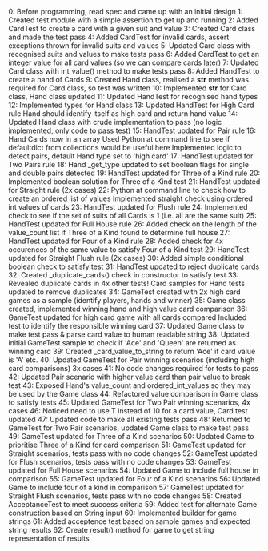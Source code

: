 0: 	Before programming, read spec and came up with an initial design
1:	Created test module with a simple assertion to get up and running
2: 	Added CardTest to create a card with a given suit and value
3: 	Created Card class and made the test pass
4: 	Added CardTest for invalid cards, assert exceptions thrown for invalid suits and values
5: 	Updated Card class with recognised suits and values to make tests pass
6: 	Added CardTest to get an integer value for all card values (so we can compare cards later)
7: 	Updated Card class with int_value() method to make tests pass
8: 	Added HandTest to create a hand of Cards
9: 	Created Hand class, realised a __str__ method was required for Card class, so test was written
10: Implemented __str__ for Card class, Hand class updated
11:	Updated HandTest for recognised hand types
12: Implemented types for Hand class
13: Updated HandTest for High Card rule
	Hand should identify itself as high card and return hand value
14: Updated Hand class with crude implementation to pass (no logic implemented, only code to pass test)
15: HandTest updated for Pair rule
16: Hand Cards now in an array
	Used Python at command line to see if defaultdict from collections would be useful here
	Implemented logic to detect pairs, default Hand type set to 'high card'
17: HandTest updated for Two Pairs rule
18: Hand _get_type updated to set boolean flags for single and double pairs detected
19: HandTest updated for Three of a Kind rule
20: Implemented boolean solution for Three of a Kind test
21: HandTest updated for Straight rule (2x cases)
22: Python at command line to check how to create an ordered list of values
	Implemented straight check using ordered int values of cards
23: HandTest updated for Flush rule
24: Implemented check to see if the set of suits of all Cards is 1 (i.e. all are the same suit)
25: HandTest updated for Full House rule
26:	Added check on the length of the value_count list if Three of a Kind found to determine full house
27: HandTest updated for Four of a Kind rule
28:	Added check for 4x occurences of the same value to satisfy Four of a Kind test
29: HandTest updated for Straight Flush rule (2x cases)
30: Added simple conditional boolean check to satisfy test
31: HandTest updated to reject duplicate cards
32: Created _duplicate_cards() check in constructor to satisfy test
33: Revealed duplicate cards in 4x other tests!
	Card samples for Hand tests updated to remove duplicates
34: GameTest created with 2x high card games as a sample (identify players, hands and winner)
35: Game class created, implemented winning hand and high value card comparison
36:	GameTest updated for high card game with all cards compared
	Included test to identify the responsible winning card
37: Updated Game class to make test pass & parse card value to human readable string
38: Updated initial GameTest sample to check if 'Ace' and 'Queen' are returned as winning card 
39:	Created _card_value_to_string to return 'Ace' if card value is 'A' etc.
40: Updated GameTest for Pair winning scenarios (including high card comparisons) 3x cases
41: No code changes required for tests to pass
42:	Updated Pair scenario with higher value card than pair value to break test
43: Exposed Hand's value_count and ordered_int_values so they may be used by the Game class
44: Refactored value comparison in Game class to satisfy tests
45: Updated GameTest for Two Pair winning scenarios, 4x cases
46: Noticed need to use T instead of 10 for a card value, Card test updated
47: Updated code to make all existing tests pass 
48: Returned to GameTest for Two Pair scenarios, updated Game class to make test pass
49: GameTest updated for Three of a Kind scenarios
50:	Updated Game to prioritise Three of a Kind for card comparison
51: GameTest updated for Straight scenarios, tests pass with no code changes 
52: GameTest updated for Flush scenarios, tests pass with no code changes 
53: GameTest updated for Full House scenarios
54: Updated Game to include full house in comparison
55: GameTest updated for Four of a Kind scenarios
56: Updated Game to include four of a kind in comparison
57: GameTest updated for Straight Flush scenarios, tests pass with no code changes
58: Created AcceptanceTest to meet success criteria
59: Added test for alternate Game construction based on String input
60: Implemented builder for game strings
61: Added acceptence test based on sample games and expected string results
62: Create result() method for game to get string representation of results

